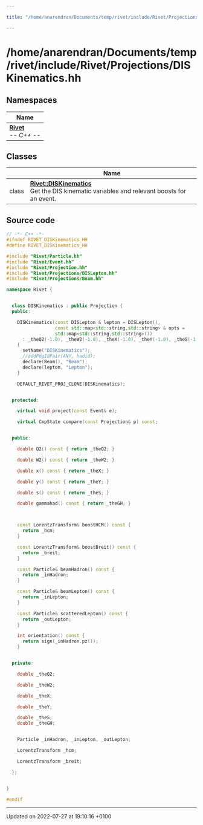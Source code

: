 ```yaml
---

title: "/home/anarendran/Documents/temp/rivet/include/Rivet/Projections/DISKinematics.hh"

---
```


# /home/anarendran/Documents/temp/rivet/include/Rivet/Projections/DISKinematics.hh



## Namespaces

| Name           |
| -------------- |
| **[Rivet](http://example.org/namespaces/namespacerivet/)** <br>-*- C++ -*-  |

## Classes

|                | Name           |
| -------------- | -------------- |
| class | **[Rivet::DISKinematics](http://example.org/classes/classrivet_1_1diskinematics/)** <br>Get the DIS kinematic variables and relevant boosts for an event.  |




## Source code

```cpp
// -*- C++ -*-
#ifndef RIVET_DISKinematics_HH
#define RIVET_DISKinematics_HH

#include "Rivet/Particle.hh"
#include "Rivet/Event.hh"
#include "Rivet/Projection.hh"
#include "Rivet/Projections/DISLepton.hh"
#include "Rivet/Projections/Beam.hh"

namespace Rivet {


  class DISKinematics : public Projection {
  public:

    DISKinematics(const DISLepton & lepton = DISLepton(),
                  const std::map<std::string,std::string> & opts =
                  std::map<std::string,std::string>())
      : _theQ2(-1.0), _theW2(-1.0), _theX(-1.0), _theY(-1.0), _theS(-1.0), _theGH(-1.0)
    {
      setName("DISKinematics");
      //addPdgIdPair(ANY, hadid);
      declare(Beam(), "Beam");
      declare(lepton, "Lepton");
    }

    DEFAULT_RIVET_PROJ_CLONE(DISKinematics);


  protected:

    virtual void project(const Event& e);

    virtual CmpState compare(const Projection& p) const;


  public:

    double Q2() const { return _theQ2; }

    double W2() const { return _theW2; }

    double x() const { return _theX; }

    double y() const { return _theY; }

    double s() const { return _theS; }

    double gammahad() const { return _theGH; }



    const LorentzTransform& boostHCM() const {
      return _hcm;
    }

    const LorentzTransform& boostBreit() const {
      return _breit;
    }

    const Particle& beamHadron() const {
      return _inHadron;
    }

    const Particle& beamLepton() const {
      return _inLepton;
    }

    const Particle& scatteredLepton() const {
      return _outLepton;
    }

    int orientation() const {
      return sign(_inHadron.pz());
    }


  private:

    double _theQ2;

    double _theW2;

    double _theX;

    double _theY;

    double _theS;
    double _theGH;


    Particle _inHadron, _inLepton, _outLepton;

    LorentzTransform _hcm;

    LorentzTransform _breit;

  };


}

#endif
```


-------------------------------

Updated on 2022-07-27 at 19:10:16 +0100
